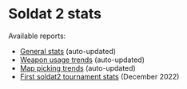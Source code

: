 # Soldat 2 stats

Available reports:
- [General stats](stats_ranked.ipynb) (auto-updated)
- [Weapon usage trends](weapon_usage_trends.ipynb) (auto-updated)
- [Map picking trends](stats_maps_trends.ipynb) (auto-updated)
- [First soldat2 tournament stats](stats_tournament.ipynb) (December 2022)
